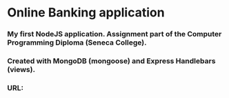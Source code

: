 # Online Banking application

### My first NodeJS application. Assignment part of the Computer Programming Diploma (Seneca College).

### Created with MongoDB (mongoose) and Express Handlebars (views).

### URL:
